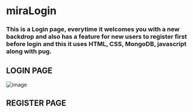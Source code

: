 # miraLogin
### This is a Login page, everytime it welcomes you with a new backdrop and also has a feature for new users to register first before login and this it uses HTML, CSS, MongoDB, javascript along with pug.
## LOGIN PAGE
![image](https://user-images.githubusercontent.com/68226051/129445752-89a72273-dfb5-4ce9-abd6-19fa45f3fdf7.png)
## REGISTER PAGE
